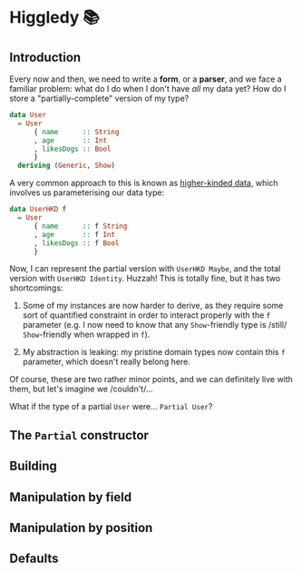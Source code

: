 # Higgledy 📚

## Introduction

Every now and then, we need to write a **form**, or a **parser**, and we face a
familiar problem: what do I do when I don't have _all_ my data yet? How do I
store a "partially-complete" version of my type?

```haskell
data User
  = User
      { name      :: String
      , age       :: Int
      , likesDogs :: Bool
      }
  deriving (Generic, Show)
```

A very common approach to this is known as [higher-kinded
data](http://reasonablypolymorphic.com/blog/higher-kinded-data), which involves
us parameterising our data type:

```haskell
data UserHKD f
  = User
      { name      :: f String
      , age       :: f Int
      , likesDogs :: f Bool
      }
```

Now, I can represent the partial version with `UserHKD Maybe`, and the total
version with `UserHKD Identity`. Huzzah! This is totally fine, but it has two
shortcomings:

1. Some of my instances are now harder to derive, as they require some sort of
   quantified constraint in order to interact properly with the `f` parameter
   (e.g. I now need to know that any `Show`-friendly type is /still/
   `Show`-friendly when wrapped in `f`).

2. My abstraction is leaking: my pristine domain types now contain this `f`
   parameter, which doesn't really belong here.

Of course, these are two rather minor points, and we can definitely live with
them, but let's imagine we /couldn't/...

What if the type of a partial `User` were... `Partial User`?

## The `Partial` constructor

## Building
## Manipulation by field
## Manipulation by position
## Defaults
